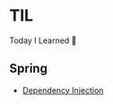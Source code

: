 
# TIL
Today I Learned :100:

## Spring
* [Dependency Injection](https://github.com/RyuKyeongWoo/TIL/blob/main/Spring/Dependency%20injection.md)
